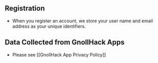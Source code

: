 ## Registration


- When you register an account, we store your user name and email address as your unique identifiers.


## Data Collected from GnollHack Apps


- Please see [[GnollHack App Privacy Policy]]
